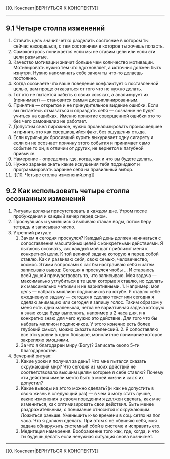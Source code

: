 [[0. Конспект|ВЕРНУТЬСЯ К КОНСПЕКТУ]] 
___
## 9.1 Четыре столпа изменений
1.  Ставить цель значит четко разделить состояние в котором ты сейчас находишься, с тем состоянием в которое ты хочешь попасть.
2.  Самоконтроль понижается если мы не ставим цели или если эти цели размытые.
3.  Качество мотивации значит больше чем количество мотивации. Мотивировать нужно тем что вдохновляет, а источник должен быть изнутри. Нужно напоминать себе зачем ты что-то делаешь постоянно.
4.  Когда осознаете что ваше поведение конфликтует с поставленной целью, вам проще отказаться от того что не нужно делать.
5.  Тот кто не пытается забыть о своих косяках, а анализирует их (принимает) — становится самым дисциплинированным.
6.  Принятие — открытое и не принудительное видение ошибки. Если вы пытаетесь отмазаться и оправдать себя — сознание не будет учиться на ошибках. Именно принятие совершенной ошибки это то без чего самоанализ не работает. 
7.  Допустим съел пирожное, нужно проанализировать произошедшее и принять это как свершившийся факт, без ощущения стыда.
8.  Если курильщик бросивший курить выкуривает одну сигарету и если он не осознает причину этого события и принимает само событие то он, в отличии от других, не вернется к пагубной привычке.
9.  Намерение - определить где, когда, как и что вы будете делать.
10.  Нужно заранее знать какие искушения тебя поджидают и программировать заранее себя на правильный выбор.
11.  ![[10. Четыре столпа изменений.png]]
## 9.2 Как использовать четыре столпа осознанных изменений
1.  Ритуалы должны присутствовать в каждом дне. Утром после пробуждения и каждый вечер перед сном.
2.  Проснувшись и умывшись я выпиваю стакан воды, потом беру тетрадь и записываю число.
3.  Утренний ритуал:
    1.   Зачем я сегодня проснулся? Каждый день должен начинаться с сопоставления масштабных целей с конкретными действиями. Я пытаюсь осознать, как каждый мой шаг приблизит меня к конкретной цели. К той великой задаче которую я перед собой ставлю. Как я развиваю себя, свою семью, человечество, космос. Этими вопросами я как бы настраиваю себя и затем записываю вывод: Сегодня я проснулся чтобы … И стараюсь всей душой прочувствовать то, что записываю. Моя задача — максимально углубиться в те цели которые я ставлю, но сделать их максимально четкими и не вариативными.
        1.  Например: моя цель — набрать миллион подписчиков на ютубе. Я ставлю себе ежедневную задачу — сегодня я сделаю текст или сегодня я сделаю анимацию или сегодня я запишу голос. Таким образом у меня есть одна маленькая, четка не вариативная задача которую я знаю когда буду выполнять, например в 2 часа дня, и я конкретно знаю для чего нужно это действие. Для того что бы набрать миллион подписчиков. У этого конечно есть более глубокий смысл, можно сказать вселенский.
        2.  Я сопоставляю все эти уровни в одно большое, монолитное понимание которое закрепляю эмоциями.
    2.  За что я благодарен миру (Богу)? Записать около 5-ти благодарностей.
4.  Вечерний ритуал:
    1.  Какие уроки я получил за день? Что мне пытался сказать окружающий мир? Что сегодня из моих действий не соответствовало высшим целям которые я себе ставлю? Почему эти действия имели место быть в моей жизни и как я их допустил?
    2.  Какие выводы из этого можно сделать?(и как не допустить в свою жизнь в следующий раз) — в чем я могу стать лучше, какие изменения в своем поведении я должен сделать, как мне измениться, как оптимизировать свои действия. Быть менее раздражительным, с понимание относится к окружающим. Ложиться раньше. Уменьшить к-во времени в соц. сетях на пол часа. Что я должен сделать. При этом я не обвиняю себя, моя задача обнаружить системный сбой в системе и исправить его.
    3.  Медитация намерения. Воображение того как, где, когда, и что ты будешь делать если ненужная ситуация снова возникнет.
---
[[0. Конспект|ВЕРНУТЬСЯ К КОНСПЕКТУ]]